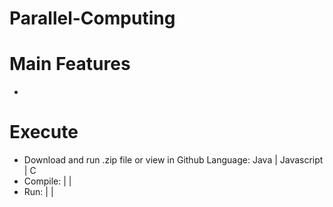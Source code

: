 # Parallel-Computing


# Main Features

- 


# Execute

- Download and run .zip file or view in Github
  Language: Java | Javascript | C
- Compile: | |
- Run:  | |
